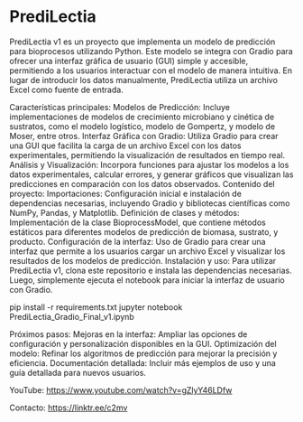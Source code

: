 # PrediLectia
PrediLectia v1 es un proyecto que implementa un modelo de predicción para bioprocesos utilizando Python. Este modelo se integra con Gradio para ofrecer una interfaz gráfica de usuario (GUI) simple y accesible, permitiendo a los usuarios interactuar con el modelo de manera intuitiva. En lugar de introducir los datos manualmente, PrediLectia utiliza un archivo Excel como fuente de entrada.

Características principales:
Modelos de Predicción: Incluye implementaciones de modelos de crecimiento microbiano y cinética de sustratos, como el modelo logístico, modelo de Gompertz, y modelo de Moser, entre otros.
Interfaz Gráfica con Gradio: Utiliza Gradio para crear una GUI que facilita la carga de un archivo Excel con los datos experimentales, permitiendo la visualización de resultados en tiempo real.
Análisis y Visualización: Incorpora funciones para ajustar los modelos a los datos experimentales, calcular errores, y generar gráficos que visualizan las predicciones en comparación con los datos observados.
Contenido del proyecto:
Importaciones: Configuración inicial e instalación de dependencias necesarias, incluyendo Gradio y bibliotecas científicas como NumPy, Pandas, y Matplotlib.
Definición de clases y métodos: Implementación de la clase BioprocessModel, que contiene métodos estáticos para diferentes modelos de predicción de biomasa, sustrato, y producto.
Configuración de la interfaz: Uso de Gradio para crear una interfaz que permite a los usuarios cargar un archivo Excel y visualizar los resultados de los modelos de predicción.
Instalación y uso:
Para utilizar PrediLectia v1, clona este repositorio e instala las dependencias necesarias. Luego, simplemente ejecuta el notebook para iniciar la interfaz de usuario con Gradio.

pip install -r requirements.txt
jupyter notebook PrediLectia_Gradio_Final_v1.ipynb

Próximos pasos:
Mejoras en la interfaz: Ampliar las opciones de configuración y personalización disponibles en la GUI.
Optimización del modelo: Refinar los algoritmos de predicción para mejorar la precisión y eficiencia.
Documentación detallada: Incluir más ejemplos de uso y una guía detallada para nuevos usuarios.


YouTube: 
https://www.youtube.com/watch?v=gZlyY46LDfw

Contacto:
https://linktr.ee/c2mv

